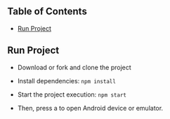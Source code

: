 ## Table of Contents

- [Run Project](#run-project)

## Run Project

* Download or fork and clone the project

* Install dependencies: `npm install`

* Start the project execution: `npm start`

* Then, press a to open Android device or emulator. 